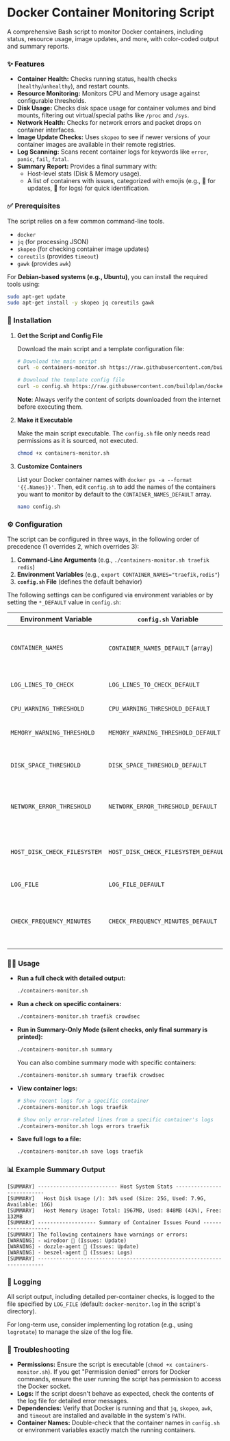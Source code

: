 # Docker Container Monitoring Script

A comprehensive Bash script to monitor Docker containers, including status, resource usage, image updates, and more, with color-coded output and summary reports.

### ✨ Features

-   **Container Health:** Checks running status, health checks (`healthy`/`unhealthy`), and restart counts.
-   **Resource Monitoring:** Monitors CPU and Memory usage against configurable thresholds.
-   **Disk Usage:** Checks disk space usage for container volumes and bind mounts, filtering out virtual/special paths like `/proc` and `/sys`.
-   **Network Health:** Checks for network errors and packet drops on container interfaces.
-   **Image Update Checks:** Uses `skopeo` to see if newer versions of your container images are available in their remote registries.
-   **Log Scanning:** Scans recent container logs for keywords like `error`, `panic`, `fail`, `fatal`.
-   **Summary Report:** Provides a final summary with:
    -   Host-level stats (Disk & Memory usage).
    -   A list of containers with issues, categorized with emojis (e.g., 🔄 for updates, 📜 for logs) for quick identification.

### ✅ Prerequisites

The script relies on a few common command-line tools.
-   `docker`
-   `jq` (for processing JSON)
-   `skopeo` (for checking container image updates)
-   `coreutils` (provides `timeout`)
-   `gawk` (provides `awk`)

For **Debian-based systems (e.g., Ubuntu)**, you can install the required tools using:

```bash
sudo apt-get update
sudo apt-get install -y skopeo jq coreutils gawk
```

### 🚀 Installation

1.  **Get the Script and Config File**

    Download the main script and a template configuration file:
    ```bash
    # Download the main script
    curl -o containers-monitor.sh https://raw.githubusercontent.com/buildplan/docker/refs/heads/main/container-monitor/containers-monitor.sh

    # Download the template config file
    curl -o config.sh https://raw.githubusercontent.com/buildplan/docker/refs/heads/main/container-monitor/config.sh
    ```
    **Note**: Always verify the content of scripts downloaded from the internet before executing them.

2.  **Make it Executable**

    Make the main script executable. The `config.sh` file only needs read permissions as it is sourced, not executed.
    ```bash
    chmod +x containers-monitor.sh
    ```

3.  **Customize Containers**

    List your Docker container names with `docker ps -a --format '{{.Names}}'`. Then, edit `config.sh` to add the names of the containers you want to monitor by default to the `CONTAINER_NAMES_DEFAULT` array.
    ```bash
    nano config.sh
    ```

### ⚙️ Configuration

The script can be configured in three ways, in the following order of precedence (1 overrides 2, which overrides 3):

1.  **Command-Line Arguments** (e.g., `./containers-monitor.sh traefik redis`)
2.  **Environment Variables** (e.g., `export CONTAINER_NAMES="traefik,redis"`)
3.  **`config.sh` File** (defines the default behavior)

The following settings can be configured via environment variables or by setting the `*_DEFAULT` value in `config.sh`:

| Environment Variable             | `config.sh` Variable                  | Default | Description                                                              |
| -------------------------------- | --------------------------------------- | ------- | ------------------------------------------------------------------------ |
| `CONTAINER_NAMES`                | `CONTAINER_NAMES_DEFAULT` (array)       | (empty) | Comma-separated string of container names to monitor.                    |
| `LOG_LINES_TO_CHECK`             | `LOG_LINES_TO_CHECK_DEFAULT`            | `20`    | Number of log lines to scan for errors.                                  |
| `CPU_WARNING_THRESHOLD`          | `CPU_WARNING_THRESHOLD_DEFAULT`         | `80`    | CPU usage % to trigger a warning.                                        |
| `MEMORY_WARNING_THRESHOLD`       | `MEMORY_WARNING_THRESHOLD_DEFAULT`      | `80`    | Memory usage % to trigger a warning.                                     |
| `DISK_SPACE_THRESHOLD`           | `DISK_SPACE_THRESHOLD_DEFAULT`          | `80`    | Disk usage % on a container mount to trigger a warning.                  |
| `NETWORK_ERROR_THRESHOLD`        | `NETWORK_ERROR_THRESHOLD_DEFAULT`       | `10`    | Number of network errors/drops on an interface to trigger a warning.     |
| `HOST_DISK_CHECK_FILESYSTEM`     | `HOST_DISK_CHECK_FILESYSTEM_DEFAULT`    | `/`     | Host filesystem path to check for the summary (e.g., `/` or `/var/lib/docker`). |
| `LOG_FILE`                       | `LOG_FILE_DEFAULT`                      | (script dir) | Path to the output log file.                                             |
| `CHECK_FREQUENCY_MINUTES`        | `CHECK_FREQUENCY_MINUTES_DEFAULT`       | `360`   | For documentation; intended for use with an external scheduler like cron. |

### 🏃‍♀️ Usage

-   **Run a full check with detailed output:**
    ```bash
    ./containers-monitor.sh
    ```

-   **Run a check on specific containers:**
    ```bash
    ./containers-monitor.sh traefik crowdsec
    ```

-   **Run in Summary-Only Mode (silent checks, only final summary is printed):**
    ```bash
    ./containers-monitor.sh summary
    ```
    You can also combine summary mode with specific containers:
    ```bash
    ./containers-monitor.sh summary traefik crowdsec
    ```

-   **View container logs:**
    ```bash
    # Show recent logs for a specific container
    ./containers-monitor.sh logs traefik

    # Show only error-related lines from a specific container's logs
    ./containers-monitor.sh logs errors traefik
    ```

-   **Save full logs to a file:**
    ```bash
    ./containers-monitor.sh save logs traefik
    ```

### 📊 Example Summary Output

```
[SUMMARY] -------------------------- Host System Stats ---------------------------
[SUMMARY]   Host Disk Usage (/): 34% used (Size: 25G, Used: 7.9G, Available: 16G)
[SUMMARY]   Host Memory Usage: Total: 1967MB, Used: 848MB (43%), Free: 132MB
[SUMMARY] ------------------- Summary of Container Issues Found --------------------
[SUMMARY] The following containers have warnings or errors:
[WARNING] - wiredoor 🔄 (Issues: Update)
[WARNING] - dozzle-agent 🔄 (Issues: Update)
[WARNING] - beszel-agent 📜 (Issues: Logs)
[SUMMARY] ------------------------------------------------------------------------
```

### 📝 Logging

All script output, including detailed per-container checks, is logged to the file specified by `LOG_FILE` (default: `docker-monitor.log` in the script's directory).

For long-term use, consider implementing log rotation (e.g., using `logrotate`) to manage the size of the log file.

### 🔧 Troubleshooting

-   **Permissions:** Ensure the script is executable (`chmod +x containers-monitor.sh`). If you get "Permission denied" errors for Docker commands, ensure the user running the script has permission to access the Docker socket.
-   **Logs:** If the script doesn't behave as expected, check the contents of the log file for detailed error messages.
-   **Dependencies:** Verify that Docker is running and that `jq`, `skopeo`, `awk`, and `timeout` are installed and available in the system's `PATH`.
-   **Container Names:** Double-check that the container names in `config.sh` or environment variables exactly match the running containers.
